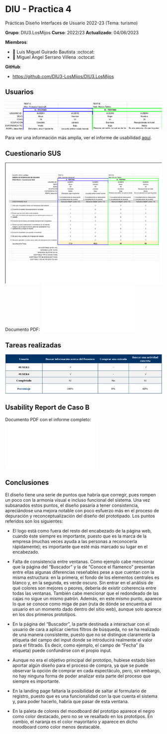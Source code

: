 # DIU - Practica 4
Prácticas Diseño Interfaces de Usuario 2022-23 (Tema: turismo)

**Grupo**: DIU3.LosMijos  **Curso**: 2022/23
**Actualizado**: 04/06/2023

**Miembros**:

 * :bust_in_silhouette:   Luis Miguel Guirado Bautista     :octocat:     
 * :bust_in_silhouette:   Miguel Ángel Serrano Villena     :octocat:

**GitHub**: 

  * https://github.com/DIU3-LosMijos/DIU3.LosMijos

## Usuarios

![Usuarios](participantes.png)

Para ver una información más amplia, ver el informe de usabilidad [aquí](#Usability-Report-de-Caso-B).

## Cuestionario SUS

![Cuestionaario SUS](cuestionarioSUS.png)
Documento PDF: ![Cuestionaario SUS](CuestionarioSUS.pdf)

## Tareas realizadas

![Tareas realizadas](tareas_realizadas.png)

## Usability Report de Caso B

Documento PDF con el informe completo: ![Usability Report](P4_UsabReport_DIU1_Salvame_Deluxe_doneby_DIU3_LosMijos.pdf)

## Conclusiones

El diseño tiene una serie de puntos que habría que corregir, pues rompen un poco con la armonía visual e incluso funcional del sistema. Una vez subsanados estos puntos, el diseño pasaría a tener consistencia, apreciándose una mejora notable con poco esfuerzo más en el proceso de depuración y reconceptualización del diseño del prototipado. Los puntos referidos son los siguientes:

- El logo está como fuera del resto del encabezado de la página web, cuando éste siempre es importante, puesto que es la marca de la empresa (muchas veces ayuda a las personas a reconocerla rápidamente); es importante que esté más marcado su lugar en el encabezado.

- Falta de consistencia entre ventanas. Como ejemplo cabe mencionar que la página del “Buscador” y la de “Conoce el flamenco” presentan entre ellas algunas diferencias reseñables pese a que cuentan con la misma estructura: en la primera, el fondo de los elementos centrales es blanco y, en la segunda, es verde oscuro. Sin entrar en el análisis de qué colores son mejores o peores, debería de existir coherencia entre todas las ventanas. También cabe mencionar que el redondeado de las cajas no sigue un mismo patrón. Además, en este mismo punto, aparece lo que se conoce como miga de pan (ruta de dónde se encuentra el usuario en un momento dado dentro del sitio web), aunque solo aparece en los dos primeros prototipos.

- En la página del “Buscador”, la parte destinada a interactuar con el usuario de cara a aplicar ciertos filtros de búsqueda, no se ha realizado de una manera consistente, puesto que no se distingue claramente la etiqueta del campo del input donde se introducirá realmente el valor para el filtrado. Es decir, como ejemplo, el campo de “Fecha” (la etiqueta) puede confundirse con el propio input.

- Aunque no era el objetivo principal del prototipo, hubiese estado bien aportar algún diseño para el proceso de compra, ya que se puede observar la opción de comprar en cada espectáculo, pero, sin embargo, no hay ninguna forma de poder analizar esta parte del proceso que siempre es importante.

- En la landing page faltaría la posibilidad de saltar al formulario de registro, puesto que es una funcionalidad con la que cuenta el sistema y, para poder hacerlo, habría que pasar de esta ventana.

- En la paleta de colores del moodboard del prototipo aparece el negro como color destacado, pero no se ve resaltado en los prototipos. En cambio, el naranja es el color mayoritario y aparece en dicho moodboard como color menos destacable.
